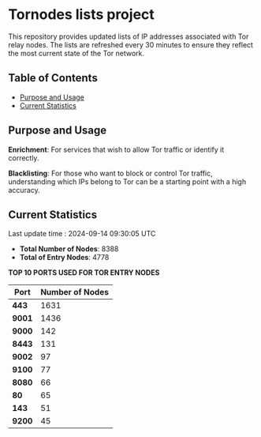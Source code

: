 # Tornodes lists project

This repository provides updated lists of IP addresses associated with Tor relay nodes. The lists are refreshed every 30 minutes to ensure they reflect the most current state of the Tor network.

## Table of Contents

- [Purpose and Usage](#purpose-and-usage)
- [Current Statistics](#current-statistics)


## Purpose and Usage

**Enrichment**: For services that wish to allow Tor traffic or identify it correctly.

**Blacklisting**: For those who want to block or control Tor traffic, understanding which IPs belong to Tor can be a starting point with a high accuracy.

## Current Statistics

Last update time : 2024-09-14 09:30:05 UTC

- **Total Number of Nodes**: 8388
- **Total of Entry Nodes**: 4778

**TOP 10 PORTS USED FOR TOR ENTRY NODES**

| **Port** | **Number of Nodes** |
|------|-----------------|
| **443**   | 1631  |
| **9001**   | 1436  |
| **9000**   | 142  |
| **8443**   | 131  |
| **9002**   | 97  |
| **9100**   | 77  |
| **8080**   | 66  |
| **80**   | 65  |
| **143**   | 51  |
| **9200**   | 45  |

